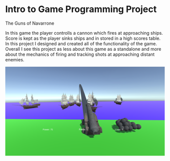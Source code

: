 # Intro to Game Programming Project
The Guns of Navarrone
<p>In this game the player controlls a cannon which fires at approaching ships. Score is kept as the player sinks ships and in stored in a high scores table. In this project I designed and created all of the functionality of the game. Overall I see this project as less about this game as a standalone and more about the mechanics of firing and tracking shots at approaching distant enemies. </p>
<img src="Guns.png" align="middle" width="3000"/>
